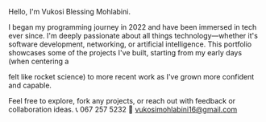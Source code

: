 Hello, I'm Vukosi Blessing Mohlabini.

I began my programming journey in 2022 and have been immersed in tech ever since. I'm deeply passionate about all things technology—whether it's software development, networking, or artificial intelligence. This portfolio showcases some of the projects I've built, starting from my early days (when centering a <div> felt like rocket science) to more recent work as I've grown more confident and capable.

Feel free to explore, fork any projects, or reach out with feedback or collaboration ideas.
📞 067 257 5232
📧 vukosimohlabini16@gmail.com
